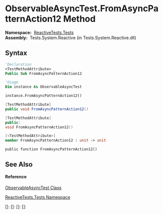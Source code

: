 # ObservableAsyncTest.FromAsyncPatternAction12 Method

**Namespace:**  [ReactiveTests.Tests](ReactiveTests.Tests\ReactiveTests.Tests.md)  
**Assembly:**  Tests.System.Reactive (in Tests.System.Reactive.dll)

## Syntax

```vb
'Declaration
<TestMethodAttribute> _
Public Sub FromAsyncPatternAction12
```

```vb
'Usage
Dim instance As ObservableAsyncTest

instance.FromAsyncPatternAction12()
```

```csharp
[TestMethodAttribute]
public void FromAsyncPatternAction12()
```

```c++
[TestMethodAttribute]
public:
void FromAsyncPatternAction12()
```

```fsharp
[<TestMethodAttribute>]
member FromAsyncPatternAction12 : unit -> unit 
```

```jscript
public function FromAsyncPatternAction12()
```

## See Also

#### Reference

[ObservableAsyncTest Class](ObservableAsyncTest\ObservableAsyncTest.md)

[ReactiveTests.Tests Namespace](ReactiveTests.Tests\ReactiveTests.Tests.md)

[]: 
[]: 
[]: 
[]: 